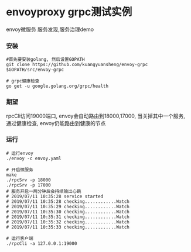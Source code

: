 # envoyproxy grpc测试实例
envoy微服务 服务发现,服务治理demo

### 安装
```
#首先要安装golang, 然后设置GOPATH
git clone https://github.com/kuangyuansheng/envoy-grpc $GOPATH/src/envoy-grpc

# grpc健康检查
go get -u google.golang.org/grpc/health
```

### 期望
rpcCli访问19000端口,  envoy会自动路由到18000,17000,  当关掉其中一个服务, 通过健康检查, envoy仍能路由到健康的节点

### 运行
```
# 运行envoy
./envoy -c envoy.yaml

# 开启微服务
make
./rpcSrv -p 18000
./rpcSrv -p 17000
# 服务开启一两分钟后会持续输出心跳
# 2019/07/11 10:35:28 service started
# 2019/07/11 10:35:28 checking............Watch
# 2019/07/11 10:35:29 checking............Watch
# 2019/07/11 10:35:30 checking............Watch
# 2019/07/11 10:35:31 checking............Watch
# 2019/07/11 10:35:32 checking............Watch
# 2019/07/11 10:35:33 checking............Watch

# 运行客户端
./rpcCli -a 127.0.0.1:19000
```




